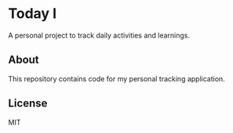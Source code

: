 # Today I

A personal project to track daily activities and learnings.

## About

This repository contains code for my personal tracking application.

## License

MIT
